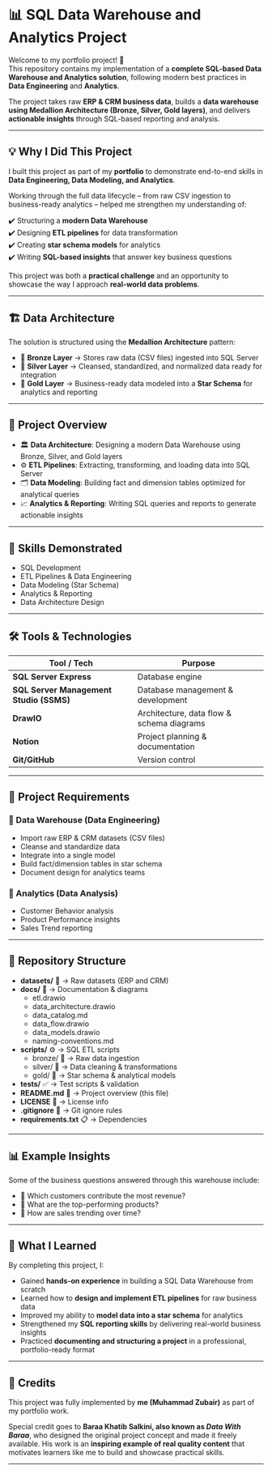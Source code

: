 # 📊 SQL Data Warehouse and Analytics Project  

Welcome to my portfolio project! 🚀  
This repository contains my implementation of a **complete SQL-based Data Warehouse and Analytics solution**, following modern best practices in **Data Engineering** and **Analytics**.  

The project takes raw **ERP & CRM business data**, builds a **data warehouse using Medallion Architecture (Bronze, Silver, Gold layers)**, and delivers **actionable insights** through SQL-based reporting and analysis.  

---

## 💡 Why I Did This Project  

I built this project as part of my **portfolio** to demonstrate end-to-end skills in **Data Engineering, Data Modeling, and Analytics**.  

Working through the full data lifecycle – from raw CSV ingestion to business-ready analytics – helped me strengthen my understanding of:  

✔️ Structuring a **modern Data Warehouse**  
✔️ Designing **ETL pipelines** for data transformation  
✔️ Creating **star schema models** for analytics  
✔️ Writing **SQL-based insights** that answer key business questions  

This project was both a **practical challenge** and an opportunity to showcase the way I approach **real-world data problems**.  

---

## 🏗️ Data Architecture  

The solution is structured using the **Medallion Architecture** pattern:  

- 🥉 **Bronze Layer** → Stores raw data (CSV files) ingested into SQL Server  
- 🥈 **Silver Layer** → Cleansed, standardized, and normalized data ready for integration  
- 🥇 **Gold Layer** → Business-ready data modeled into a **Star Schema** for analytics and reporting  

---

## 📖 Project Overview  

- 🏛 **Data Architecture**: Designing a modern Data Warehouse using Bronze, Silver, and Gold layers  
- ⚙️ **ETL Pipelines**: Extracting, transforming, and loading data into SQL Server  
- 🗂 **Data Modeling**: Building fact and dimension tables optimized for analytical queries  
- 📈 **Analytics & Reporting**: Writing SQL queries and reports to generate actionable insights  

---

## 🎯 Skills Demonstrated  

- SQL Development  
- ETL Pipelines & Data Engineering  
- Data Modeling (Star Schema)  
- Analytics & Reporting  
- Data Architecture Design  

---

## 🛠️ Tools & Technologies  

| Tool / Tech | Purpose |
|-------------|---------|
| **SQL Server Express** | Database engine |
| **SQL Server Management Studio (SSMS)** | Database management & development |
| **DrawIO** | Architecture, data flow & schema diagrams |
| **Notion** | Project planning & documentation |
| **Git/GitHub** | Version control |

---

## 🚀 Project Requirements  

### 🔹 Data Warehouse (Data Engineering)  
- Import raw ERP & CRM datasets (CSV files)  
- Cleanse and standardize data  
- Integrate into a single model  
- Build fact/dimension tables in star schema  
- Document design for analytics teams  

### 🔹 Analytics (Data Analysis)  
- Customer Behavior analysis  
- Product Performance insights  
- Sales Trend reporting  

---

## 📂 Repository Structure  

- **datasets/** 📑 → Raw datasets (ERP and CRM)  
- **docs/** 📘 → Documentation & diagrams  
  - etl.drawio  
  - data_architecture.drawio  
  - data_catalog.md  
  - data_flow.drawio  
  - data_models.drawio  
  - naming-conventions.md  
- **scripts/** ⚙️ → SQL ETL scripts  
  - bronze/ 🥉 → Raw data ingestion  
  - silver/ 🥈 → Data cleaning & transformations  
  - gold/ 🥇 → Star schema & analytical models  
- **tests/** ✅ → Test scripts & validation  
- **README.md** 📄 → Project overview (this file)  
- **LICENSE** 📜 → License info  
- **.gitignore** 🚫 → Git ignore rules  
- **requirements.txt** 📋 → Dependencies  

---

## 📊 Example Insights  

Some of the business questions answered through this warehouse include:  

- 📌 Which customers contribute the most revenue?  
- 📌 What are the top-performing products?  
- 📌 How are sales trending over time?  

---

## 📘 What I Learned  

By completing this project, I:  

- Gained **hands-on experience** in building a SQL Data Warehouse from scratch  
- Learned how to **design and implement ETL pipelines** for raw business data  
- Improved my ability to **model data into a star schema** for analytics  
- Strengthened my **SQL reporting skills** by delivering real-world business insights  
- Practiced **documenting and structuring a project** in a professional, portfolio-ready format  

---

## 🙌 Credits  

This project was fully implemented by **me (Muhammad Zubair)** as part of my portfolio work.  

Special credit goes to **Baraa Khatib Salkini, also known as *Data With Baraa***, who designed the original project concept and made it freely available. His work is an **inspiring example of real quality content** that motivates learners like me to build and showcase practical skills.  

---
